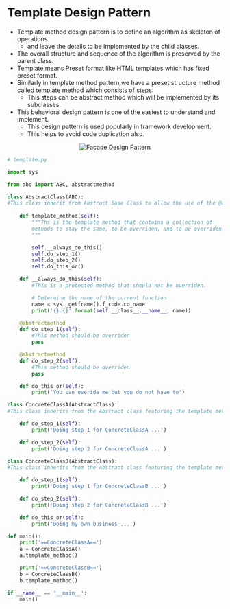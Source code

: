 # Template Design Pattern
* Template method design pattern is to define an algorithm as skeleton of operations
    * and leave the details to be implemented by the child classes.
* The overall structure and sequence of the algorithm is preserved by the parent class.
* Template means Preset format like HTML templates which has fixed preset format.
* Similarly in template method pattern,we have a preset structure method called template method which consists of steps.
    * This steps can be abstract method which will be implemented by its subclasses.
* This behavioral design pattern is one of the easiest to understand and implement.
    * This design pattern is used popularly in framework development.
    * This helps to avoid code duplication also.

<p align="center"><img src="https://i.imgur.com/KQ1yNwW.png" alt="Facade Design Pattern"></p>

```python
# template.py

import sys

from abc import ABC, abstractmethod

class AbstractClass(ABC):
#This class inherit from Abstract Base Class to allow the use of the @abstractmethod decorator
    
	def template_method(self):
		"""Ths is the template method that contains a collection of 
		methods to stay the same, to be overriden, and to be overriden optionally.
		"""

		self.__always_do_this()
		self.do_step_1()
		self.do_step_2()
		self.do_this_or()

	def __always_do_this(self):
		#This is a protected method that should not be overriden.

		# Determine the name of the current function
		name = sys._getframe().f_code.co_name
		print('{}.{}'.format(self.__class__.__name__, name))

	@abstractmethod
	def do_step_1(self):
		#This method should be overriden
		pass

	@abstractmethod
	def do_step_2(self):
		#This method should be overriden
		pass

	def do_this_or(self):
		print('You can overide me but you do not have to')

class ConcreteClassA(AbstractClass):
#This class inherits from the Abstract class featuring the template method. 

	def do_step_1(self):
		print('Doing step 1 for ConcreteClassA ...')

	def do_step_2(self):
		print('Doing step 2 for ConcreteClassA ...')

class ConcreteClassB(AbstractClass):
#This class inherits from the Abstract class featuring the template method.

	def do_step_1(self):
		print('Doing step 1 for ConcreteClassB ...')

	def do_step_2(self):
		print('Doing step 2 for ConcreteClassB ...')

	def do_this_or(self):
		print('Doing my own business ...')

def main():
	print('==ConcreteClassA==')
	a = ConcreteClassA()
	a.template_method()

	print('==ConcreteClassB==')
	b = ConcreteClassB()
	b.template_method()

if __name__ == '__main__':
	main()
```